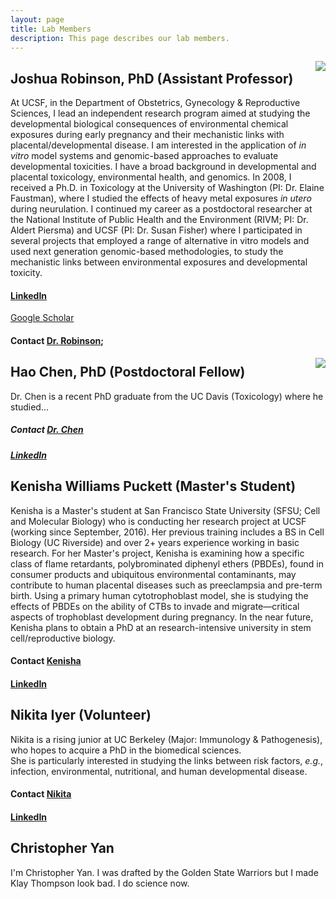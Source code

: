 ```yaml
---
layout: page
title: Lab Members
description: This page describes our lab members.
---
```

<img src="http://profiles.ucsf.edu/profile/Modules/CustomViewPersonGeneralInfo/PhotoHandler.ashx?NodeID=6440218&cachekey=8b45fb32-71ee-4692-87dd-1c74daf6463c" align="right">

## Joshua Robinson, PhD (Assistant Professor)
At UCSF, in the Department of Obstetrics, Gynecology & Reproductive Sciences, I lead an independent research program aimed at studying the developmental biological consequences of environmental chemical exposures during early pregnancy and their mechanistic links with placental/developmental disease. I am interested in the application of *in vitro* model systems and genomic-based approaches to evaluate developmental toxicities. I have a broad background in developmental and placental toxicology, environmental health, and genomics. In 2008, I received a Ph.D. in Toxicology at the University of Washington (PI: Dr. Elaine Faustman), where I studied the effects of heavy metal exposures *in utero* during neurulation. I continued my career as a postdoctoral researcher at the National Institute of Public Health and the Environment (RIVM; PI: Dr. Aldert Piersma) and UCSF (PI: Dr. Susan Fisher) where I participated in several projects that employed a range of alternative in vitro models and used next generation genomic-based methodologies, to study the mechanistic links between environmental exposures and developmental toxicity.
#### [LinkedIn](https://www.linkedin.com/in/joshuafrobinson)
[Google Scholar](scholar.google.com/citations?user=n8Azds4AAAAJ&hl=en)
#### Contact [Dr. Robinson](joshua.robinson@ucsf.edu); 

<img src="http://wmespeakers.com/sites/default/files/speakers/Kobe%20Bryant%20Head%20Shot%202017%20%282%29.jpg" align="right">

## Hao Chen, PhD (Postdoctoral Fellow)
Dr. Chen is a recent PhD graduate from the UC Davis (Toxicology) where he studied...
##### Contact [Dr. Chen](hao.chen@ucsf.edu)
##### [LinkedIn](https://www.linkedin.com/in/haochen3)

## Kenisha Williams Puckett (Master's Student)
Kenisha is a Master's student at San Francisco State University (SFSU; Cell and Molecular Biology) who is conducting her research project at UCSF (working since September, 2016). Her previous training includes a BS in Cell Biology (UC Riverside) and over 2+ years experience working in basic research. For her Master's project, Kenisha is examining how a specific class of flame retardants, polybrominated diphenyl ethers (PBDEs), found in consumer products and ubiquitous environmental contaminants, may contribute to human placental diseases such as preeclampsia and pre-term birth. Using a primary human cytotrophoblast model, she is studying the effects of PBDEs on the ability of CTBs to invade and migrate―critical aspects of trophoblast development during pregnancy. In the near future, Kenisha plans to obtain a PhD at an research-intensive university in stem cell/reproductive biology.
#### Contact [Kenisha](kenisha.williamspuckett@ucsf.edu)
#### [LinkedIn](https://www.linkedin.com/in/kenisha-williams-puckett-29a08715)

## Nikita Iyer (Volunteer)
Nikita is a rising junior at UC Berkeley (Major: Immunology & Pathogenesis), who hopes to acquire a PhD in the biomedical sciences.   
She is particularly interested in studying the links between risk factors, *e.g.*, infection, environmental, nutritional, and human developmental disease.
#### Contact [Nikita](nikita.iyer@ucsf.edu)
#### [LinkedIn](https://www.linkedin.com/in/nikita-iyer-8234a975)

## Christopher Yan
I'm Christopher Yan. I was drafted by the Golden State Warriors but I made Klay Thompson look bad. I do science now.
